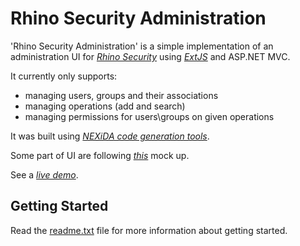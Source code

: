 Rhino Security Administration
==============

'Rhino Security Administration' is a simple implementation of an administration UI for *[Rhino Security](http://github.com/ayende/rhino-security)* using *[ExtJS](http://www.sencha.com/products/js/)* and ASP.NET MVC. 

It currently only supports:
 * managing users, groups and their associations
 * managing operations (add and search)
 * managing permissions for users\groups on given operations

It was built using *[NEXiDA code generation tools](http://www.nexida.com/smartui)*.

Some part of UI are following *[this](http://rhino-tools-dev.googlegroups.com/attach/0a63df296482c47c/perms.png?gda=NXWCCEQAAABqEPH6mMNzHk0-ymvumASkwZlVSLQQdkej8l5jUshxg-MF-emFP98VnK4EbMWjMWFV6u9SiETdg0Q2ffAyHU-dzc4BZkLnSFWX59nr5BxGqA&view=1&part=4)* mock up.         

See a *[live demo](http://codegen.nexida.com/samples/rhinosecurityadmin/#)*.

Getting Started
---------------

Read the [readme.txt](http://github.com/nexida/Rhino-Security-Administration/raw/master/README.txt) file for more information about getting started.
                 